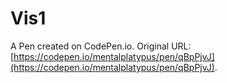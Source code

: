 # Vis1

A Pen created on CodePen.io. Original URL: [https://codepen.io/mentalplatypus/pen/qBpPjvJ](https://codepen.io/mentalplatypus/pen/qBpPjvJ).

